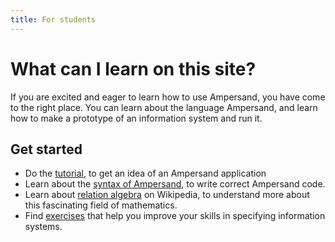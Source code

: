 ```yaml
---
title: For students
---
```


# What can I learn on this site?
If you are excited and eager to learn how to use Ampersand, you have come to the right place.
You can learn about the language Ampersand, and learn how to make a prototype of an information system and run it.

## Get started
* Do the [tutorial](../tutorial-rap4), to get an idea of an Ampersand application
* Learn about the [syntax of Ampersand](../reference-material/syntax-of-ampersand.md), to write correct Ampersand code.
* Learn about [relation algebra](https://en.wikipedia.org/wiki/Relational_algebra) on Wikipedia, to understand more about this fascinating field of mathematics.
* Find [exercises](../exercises/) that help you improve your skills in specifying information systems.
